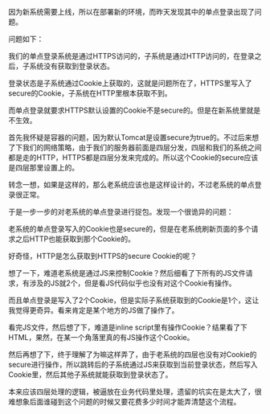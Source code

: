 因为新系统需要上线，所以在部署新的环境，而昨天发现其中的单点登录出现了问题。

问题如下：

我们的单点登录系统是通过HTTPS访问的，子系统是通过HTTP访问的，在登录之后，子系统没有获取到登录状态。

登录状态是子系统通过Cookie上获取的，这就是问题所在了，HTTPS里写入了secure的Cookie，子系统在HTTP里根本获取不到。

而单点登录就要求HTTPS默认设置的Cookie不是secure的。但是在新系统里就是不生效。

首先我怀疑是容器的问题，因为默认Tomcat是设置secure为true的。不过后来想了下我们的网络策略，由于我们的服务器前面是四层分发，四层和我们的系统之间都是走的HTTP，HTTPS都是四层分发来完成的。所以这个Cookie的secure应该是四层那里设置上的。

转念一想，如果是这样的，那么老系统应该也是这样设计的，不过老系统的单点登录很正常。

于是一步一步的对老系统的单点登录进行捉包。发现一个很诡异的问题：

老系统的单点登录写入的Cookie也是secure的，但是在老系统刷新页面的多个请求之后HTTP也能获取到那个Cookie的。

好奇怪，HTTP是怎么获取到HTTPS的secure Cookie的呢？

想了一下，难道老系统是通过JS来控制Cookie？然后细看了下所有的JS文件请求，有涉及的JS就2个，但是看JS代码似乎也没有对这个Cookie有操作。

而且单点登录是写入了2个Cookie，但是实际子系统获取到的Cookie是1个，这让我觉得更奇异。看来肯定是某个地方的JS做了操作了。

看完JS文件，然后想了下，难道是inline script里有操作Cookie？结果看了下HTML，果然，在某一个角落里真的有JS操作这个Cookie。

然后再想了下，终于理解了为嘛这样弄了，由于老系统的四层也没有对Cookie的secure进行操作，所以跳转后的子系统通过JS来获取到当前登录状态，然后写入Cookie里，然后其他子系统就能获取到登录状态了。

本来应该四层处理的逻辑，被逼放在业务代码里处理，遗留的坑实在是太大了，很难想象后面谁碰到这个问题的时候又要花费多少时间才能弄清楚这个流程。
